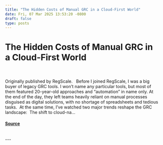 ```yaml
---
title: "The Hidden Costs of Manual GRC in a Cloud-First World"
date: Fri, 07 Mar 2025 13:53:20 -0800
draft: false
type: posts
---
```

# The Hidden Costs of Manual GRC in a Cloud-First World

<br/>

<br/>
Originally published by RegScale.   Before I joined RegScale, I was a big buyer of legacy GRC tools. I won’t name any particular tools, but most of them featured 20-year-old approaches and “automation” in name only. At the end of the day, they left teams heavily reliant on manual processes disguised as digital solutions, with no shortage of spreadsheets and tedious tasks.  At the same time, I’ve watched two major trends reshape the GRC landscape:  The shift to cloud-na...

#### [Source](https://cloudsecurityalliance.org/articles/the-hidden-costs-of-manual-grc-in-a-cloud-first-world)

<br/>
---
